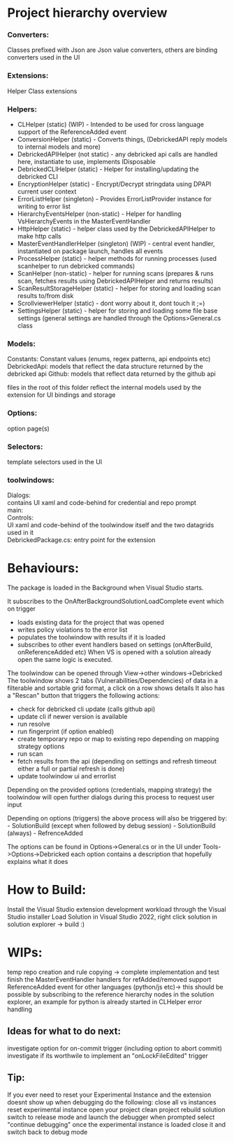 # Project hierarchy overview
  
### Converters: 
Classes prefixed with Json are Json value converters, others are binding converters used in the UI
### Extensions: 
Helper Class extensions 
### Helpers:
- CLHelper (static) (WIP) - Intended to be used for cross language support of the ReferenceAdded event
- ConversionHelper (static) - Converts things, (DebrickedAPI reply models to internal models and more)
- DebrickedAPIHelper (not static) - any debricked api calls are handled here, instantiate to use, implements IDisposable
- DebrickedCLIHelper (static) - Helper for installing/updating the debricked CLI
- EncryptionHelper (static) - Encrypt/Decrypt stringdata using DPAPI current user context
- ErrorListHelper (singleton) - Provides ErrorListProvider instance for writing to error list
- HierarchyEventsHelper (non-static) - Helper for handling VsHierarchyEvents in the MasterEventHandler
- HttpHelper (static) - helper class used by the DebrickedAPIHelper to make http calls
- MasterEventHandlerHelper (singleton) (WIP) - central event handler, instantiated on package launch, handles all events
- ProcessHelper (static) - helper methods for running processes (used scanhelper to run debricked commands)
- ScanHelper (non-static) - helper for running scans (prepares & runs scan, fetches results using DebrickedAPIHelper and returns results)
- ScanResultStorageHelper (static) - helper for storing and loading scan results to/from disk
- ScrollviewerHelper (static) - dont worry about it, dont touch it ;=)
- SettingsHelper (static) - helper for storing and loading some file base settings (general settings are handled through the Options>General.cs class
### Models:
Constants: Constant values (enums, regex patterns, api endpoints etc)
DebrickedApi: models that reflect the data structure returned by the debricked api
Github: models that reflect data returned by the github api
	
files in the root of this folder reflect the internal models used by the extension for UI bindings and storage


### Options:  
option page(s)  
### Selectors:   
template selectors used in the UI  
### toolwindows:  
Dialogs:   
contains UI xaml and code-behind for credential and repo prompt  
main:  
Controls:  
UI xaml and code-behind of the toolwindow itself and the two datagrids used in it  
DebrickedPackage.cs: entry point for the extension
	

# Behaviours:

The package is loaded in the Background when Visual Studio starts.

It subscribes to the OnAfterBackgroundSolutionLoadComplete event which on trigger 
- loads existing data for the project that was opened
- writes policy violations to the error list
- populates the toolwindow with results if it is loaded
- subscribes to other event handlers based on settings (onAfterBuild, onReferenceAdded etc)
When VS is opened with a solution already open the same logic is executed.

The toolwindow can be opened through View->other windows->Debricked
The toolwindow shows 2 tabs (Vulnerabilities/Dependencies) of data in a filterable and sortable grid format, a click on a row shows details
It also has a "Rescan" button that triggers the following actions:

- check for debricked cli update (calls github api)
- update cli if newer version is available
- run resolve
- run fingerprint (if option enabled)
- create temporary repo or map to existing repo depending on mapping strategy options
- run scan
- fetch results from the api (depending on settings and refresh timeout either a full or partial refresh is done)
- update toolwindow ui and errorlist

Depending on the provided options (credentials, mapping strategy) the toolwindow will open further dialogs
during this process to request user input

Depending on options (triggers) the above process will also be triggered by:
	- SolutionBuild (except when followed by debug session)
	- SolutionBuild (always)
	- RefrenceAdded
	
The options can be found in Options->General.cs or in the UI under Tools->Options->Debricked
each option contains a description that hopefully explains what it does

# How to Build:
Install the Visual Studio extension development workload through the Visual Studio installer
Load Solution in Visual Studio 2022, right click solution in solution explorer -> build :)

# WIPs:
temp repo creation and rule copying -> complete implementation and test
finish the MasterEventHandler handlers for refAdded/removed 
support ReferenceAdded event for other languages (python/js etc)-> this should be possible by subscribing to the reference hierarchy nodes in the solution explorer, an example for python is already started in CLHelper
error handling

## Ideas for what to do next:
investigate option for on-commit trigger (including option to abort commit)
investigate if its worthwile to implement an "onLockFileEdited" trigger

## Tip:
If you ever need to reset your Experimental Instance and the extension doesnt show up when debugging do the following:
close all vs instances
reset experimental instance
open your project
clean project
rebuild solution
switch to release mode and launch the debugger
when prompted select "continue debugging"
once the experimental instance is loaded close it and switch back to debug mode
